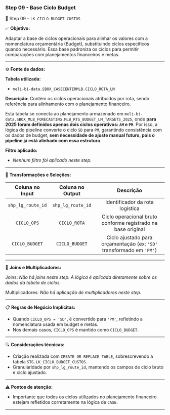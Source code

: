 ### Step 09 - Base Ciclo Budget

🔹 Step 09 – `LK_CICLO_BUDGET_CUSTOS`

✅ **Objetivo:**

Adaptar a base de ciclos operacionais para alinhar os valores com a nomenclatura orçamentária (Budget), substituindo ciclos específicos quando necessário. Essa base padroniza os ciclos para permitir comparações com planejamentos financeiros e metas.

---

⚙️ **Fonte de dados:**

**Tabela utilizada:**
- `meli-bi-data.SBOX_CASECENTERMLB.CICLO_ROTA_LM`

**Descrição:** Contém os ciclos operacionais atribuídos por rota, sendo referência para alinhamento com o planejamento financeiro.

Esta tabela se conecta ao planejamento armazenado em `meli-bi-data.SBOX_MLB_FORECASTING.MLB_RTG_BUDGET_LM_TARGETS_2025`, onde **para 2025 foram definidos apenas dois ciclos operativos: `AM` e `PM`**. Por isso, a lógica do pipeline converte o ciclo `SD` para `PM`, garantindo consistência com os dados de budget, **sem necessidade de ajuste manual futuro, pois o pipeline já está alinhado com essa estrutura**.

**Filtro aplicado:**
- *Nenhum filtro foi aplicado neste step.*

---

📐 **Transformações e Seleções:**

| **Coluna no Input** | **Coluna no Output** | **Descrição**                                                      |
| :-----------------: | :------------------: | :----------------------------------------------------------------: |
| `shp_lg_route_id`   | `shp_lg_route_id`    | Identificador da rota logística                                    |
| `CICLO_OPS`         | `CICLO_ROTA`         | Ciclo operacional bruto conforme registrado na base original      |
| `CICLO_BUDGET`      | `CICLO_BUDGET`       | Ciclo ajustado para orçamentação (ex: `'SD'` transformado em `'PM'`) |

---

🔁 **Joins e Multiplicadores:**

Joins: *Não há joins neste step. A lógica é aplicada diretamente sobre os dados da tabela de ciclos.*

Multiplicadores: *Não há aplicação de multiplicadores neste step.*

---

📋 **Regras de Negócio Implícitas:**

- Quando `CICLO_OPS = 'SD'`, é convertido para `'PM'`, refletindo a nomenclatura usada em budget e metas.
- Nos demais casos, `CICLO_OPS` é mantido como `CICLO_BUDGET`.

---

🔍 **Considerações técnicas:**

- Criação realizada com `CREATE OR REPLACE TABLE`, sobrescrevendo a tabela `STG.LK_CICLO_BUDGET_CUSTOS`.
- Granularidade por `shp_lg_route_id`, mantendo os campos de ciclo bruto e ciclo ajustado.

---

⚠️ **Pontos de atenção:**

- Importante que todos os ciclos utilizados no planejamento financeiro estejam refletidos corretamente na lógica de `CASE`.


---
